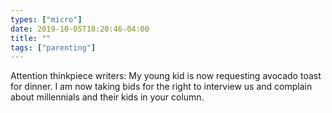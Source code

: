 ```yaml
---
types: ["micro"]
date: 2019-10-05T18:20:46-04:00
title: ""
tags: ["parenting"]
---
```

Attention thinkpiece writers: My young kid is now requesting avocado toast for dinner. I am now taking bids for the right to interview us and complain about millennials and their kids in your column.
